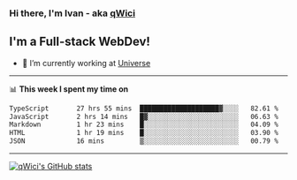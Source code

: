 ### Hi there, I'm Ivan - aka [qWici][website]

## I'm a Full-stack WebDev!
- 🔭 I’m currently working at [Universe][universe]

---

📊 **This week I spent my time on**
<!--START_SECTION:waka-->

```txt
TypeScript       27 hrs 55 mins  ████████████████████▓░░░░   82.61 %
JavaScript       2 hrs 14 mins   █▓░░░░░░░░░░░░░░░░░░░░░░░   06.63 %
Markdown         1 hr 23 mins    █░░░░░░░░░░░░░░░░░░░░░░░░   04.09 %
HTML             1 hr 19 mins    █░░░░░░░░░░░░░░░░░░░░░░░░   03.90 %
JSON             16 mins         ▒░░░░░░░░░░░░░░░░░░░░░░░░   00.79 %
```

<!--END_SECTION:waka-->

---

[![qWici's GitHub stats](https://github-readme-stats.vercel.app/api?username=qWici)](https://github.com/qWici/github-readme-stats)

[website]: https://devkucher.com
[twitter]: https://twitter.com/KucherDev
[linkedin]: https://www.linkedin.com/in/ivankucher
[universe]: https://universeapps.limited
